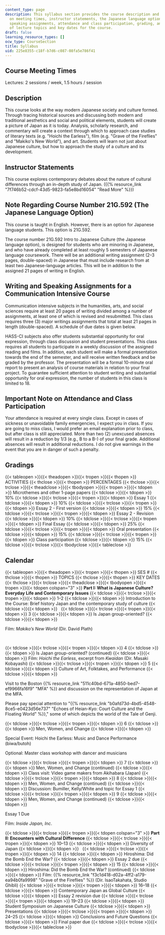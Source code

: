 ```yaml
---
content_type: page
description: This syllabus section provides the course description and information
  on meeting times, instructor statements, the Japanese language option, writing and
  speaking assignments, attendance and class participation, grading, and the schedule
  of lecture topics and key dates for the course.
draft: false
learning_resource_types: []
ocw_type: CourseSection
title: Syllabus
uid: 225e8355-c18f-b7d6-c087-08fa5e786f41
---
```

## Course Meeting Times

Lectures: 2 sessions / week, 1.5 hours / session

## Description

This course looks at the way modern Japanese society and culture formed. Through tracing historical sources and discussing both modern and traditional aesthetics and social and political elements, students will create a picture of Japan as it is today. Analysis, scholarly research, and commentary will create a context through which to approach case studies of literary texts (e.g. "Hoichi the Earless"), film (e.g. "Grave of the Fireflies" and "Makiko's New World"), and art. Students will learn not just about Japanese culture, but how to approach the study of a culture and its development. 

## Instructor Statements

This course explores contemporary debates about the nature of cultural differences through an in-depth study of Japan. ({{% resource_link "7f746b52-cdcf-43d5-9823-fa5e8bd16054" "Read More" %}})

## Note Regarding Course Number 21G.592 (The Japanese Language Option)

This course is taught in English. However, there is an option for Japanese language students. This option is 21G.592.

The course number 21G.592 Intro to Japanese Culture (the Japanese language option), is designed for students who are minoring in Japanese, and who have already completed at least roughly 5 semesters of Japanese language coursework. There will be an additional writing assignment (2–3 pages, double-spaced) in Japanese that must include research from at least two Japanese-language articles. This will be in addition to the assigned 21 pages of writing in English.

## Writing and Speaking Assignments for a Communication Intensive Course

Communication intensive subjects in the humanities, arts, and social sciences require at least 20 pages of writing divided among a number of assignments, at least one of which is revised and resubmitted. This class requires three (3) major writings assignments that total at least 21 pages in length (double-spaced). A schedule of due dates is given below.

HASS-CI subjects also offer students substantial opportunity for oral expression, through class discussion and student presentations. This class requires all students to participate in a weekly discussion of the assigned reading and films. In addition, each student will make a formal presentation towards the end of the semester, and will receive written feedback and be graded by the professor. The presentation will be a formal 10-minute oral report to present an analysis of course materials in relation to your final project. To guarantee sufficient attention to student writing and substantial opportunity for oral expression, the number of students in this class is limited to 18.

## Important Note on Attendance and Class Participation

Your attendance is required at every single class. Except in cases of sickness or unavoidable family emergencies, I expect you in class. If you are going to miss class, I would prefer an email explanation prior to class, but after class is still appreciated. More than two (2) unexcused absences will result in a reduction by 1/3 (e.g., B to a B-) of your final grade. Additional absences will result in additional reductions. I do not give warnings in the event that you are in danger of such a penalty.

## Gradings

{{< tableopen >}}{{< theadopen >}}{{< tropen >}}{{< thopen >}}
ACTIVITIES
{{< thclose >}}{{< thopen >}}
PERCENTAGES
{{< thclose >}}{{< trclose >}}{{< theadclose >}}{{< tbodyopen >}}{{< tropen >}}{{< tdopen >}}
Microthemes and other 1-page papers
{{< tdclose >}}{{< tdopen >}}
10%
{{< tdclose >}}{{< trclose >}}{{< tropen >}}{{< tdopen >}}
Essay 1
{{< tdclose >}}{{< tdopen >}}
10%
{{< tdclose >}}{{< trclose >}}{{< tropen >}}{{< tdopen >}}
Essay 2 - First version
{{< tdclose >}}{{< tdopen >}}
15%
{{< tdclose >}}{{< trclose >}}{{< tropen >}}{{< tdopen >}}
Essay 2 - Revision
{{< tdclose >}}{{< tdopen >}}
10%
{{< tdclose >}}{{< trclose >}}{{< tropen >}}{{< tdopen >}}
Final Essay
{{< tdclose >}}{{< tdopen >}}
25%
{{< tdclose >}}{{< trclose >}}{{< tropen >}}{{< tdopen >}}
Oral presentation
{{< tdclose >}}{{< tdopen >}}
15%
{{< tdclose >}}{{< trclose >}}{{< tropen >}}{{< tdopen >}}
Class participation
{{< tdclose >}}{{< tdopen >}}
15%
{{< tdclose >}}{{< trclose >}}{{< tbodyclose >}}{{< tableclose >}}

## Calendar

{{< tableopen >}}{{< theadopen >}}{{< tropen >}}{{< thopen >}}
SES #
{{< thclose >}}{{< thopen >}}
TOPICS
{{< thclose >}}{{< thopen >}}
KEY DATES
{{< thclose >}}{{< trclose >}}{{< theadclose >}}{{< tbodyopen >}}{{< tropen >}}{{< tdopen colspan="3" >}}
**Part I: What is Japanese Culture? Everyday Life and Contemporary Issues**
{{< tdclose >}}{{< trclose >}}{{< tropen >}}{{< tdopen >}}
1–2
{{< tdclose >}}{{< tdopen >}}
Introduction to the Course: Brief history Japan and the contemporary study of culture
{{< tdclose >}}{{< tdopen >}}
 
{{< tdclose >}}{{< trclose >}}{{< tropen >}}{{< tdopen >}}
3
{{< tdclose >}}{{< tdopen >}}
Is Japan group-oriented?
{{< tdclose >}}{{< tdopen >}}

Film: *Makiko’s New World* (Dir. David Plath)

 

{{< tdclose >}}{{< trclose >}}{{< tropen >}}{{< tdopen >}}
4
{{< tdclose >}}{{< tdopen >}}
Is Japan group-oriented? (continued)
{{< tdclose >}}{{< tdopen >}}
Film: *Hoichi the Earless*, excerpt from *Kwaidan* (Dir. Masaki Kobayashi)
{{< tdclose >}}{{< trclose >}}{{< tropen >}}{{< tdopen >}}
5
{{< tdclose >}}{{< tdopen >}}
Culture of Art, Folktakes, and Performance
{{< tdclose >}}{{< tdopen >}}

Visit to the Boston {{% resource_link "511c40bd-671a-4850-bed7-ef9966fa16f9" "MFA" %}} and discussion on the representation of Japan at the MFA.

Please pay special attention to "{{% resource_link "b0afd73d-4bd5-4548-8ce5-e0423d56e737" "Echoes of Heian-Kyo: Court Culture and the Floating World" %}}," some of which depicts the world of the Tale of Genji.

{{< tdclose >}}{{< trclose >}}{{< tropen >}}{{< tdopen >}}
6
{{< tdclose >}}{{< tdopen >}}
Men, Women, and Change
{{< tdclose >}}{{< tdopen >}}

Special Event: Hoichi the Earless: Music and Dance Performance (biwa/butoh)

Optional: Master class workshop with dancer and musicians

{{< tdclose >}}{{< trclose >}}{{< tropen >}}{{< tdopen >}}
7
{{< tdclose >}}{{< tdopen >}}
Men, Women, and Change (continued)
{{< tdclose >}}{{< tdopen >}}
Class visit: Video game makers from Akihabara (Japan)
{{< tdclose >}}{{< trclose >}}{{< tropen >}}{{< tdopen >}}
8
{{< tdclose >}}{{< tdopen >}}
Men, Women, and Change (continued)
{{< tdclose >}}{{< tdopen >}}
Discussion: Bumiller, Kelly/White and topic for Essay 1
{{< tdclose >}}{{< trclose >}}{{< tropen >}}{{< tdopen >}}
9
{{< tdclose >}}{{< tdopen >}}
Men, Women, and Change (continued)
{{< tdclose >}}{{< tdopen >}}

Essay 1 Due

Film: *Inside Japan, Inc*.

{{< tdclose >}}{{< trclose >}}{{< tropen >}}{{< tdopen colspan="3" >}}
**Part II: Encounters with Cultural Difference**
{{< tdclose >}}{{< trclose >}}{{< tropen >}}{{< tdopen >}}
10–13
{{< tdclose >}}{{< tdopen >}}
Diversity of Japan
{{< tdclose >}}{{< tdopen >}}
 
{{< tdclose >}}{{< trclose >}}{{< tropen >}}{{< tdopen >}}
14
{{< tdclose >}}{{< tdopen >}}
Hiroshima: Did the Bomb End the War?
{{< tdclose >}}{{< tdopen >}}
Essay 2 due
{{< tdclose >}}{{< trclose >}}{{< tropen >}}{{< tdopen >}}
15
{{< tdclose >}}{{< tdopen >}}
Hiroshima: Did the Bomb End the War? (continued)
{{< tdclose >}}{{< tdopen >}}
Film: {{% resource_link "f3c1d418-d02a-4ff2-a179-ea94b0fa9998" "Grave of the Fireflies" %}} (Dir. IsaoTakahata, Studio Ghibli)
{{< tdclose >}}{{< trclose >}}{{< tropen >}}{{< tdopen >}}
16–18
{{< tdclose >}}{{< tdopen >}}
Contemporary Japan as Global Culture
{{< tdclose >}}{{< tdopen >}}
Essay 2 revision due
{{< tdclose >}}{{< trclose >}}{{< tropen >}}{{< tdopen >}}
19–23
{{< tdclose >}}{{< tdopen >}}
Student Symposium on Japanese Culture
{{< tdclose >}}{{< tdopen >}}
Presentations
{{< tdclose >}}{{< trclose >}}{{< tropen >}}{{< tdopen >}}
24–25
{{< tdclose >}}{{< tdopen >}}
Conclusions and Future Questions
{{< tdclose >}}{{< tdopen >}}
Final paper due
{{< tdclose >}}{{< trclose >}}{{< tbodyclose >}}{{< tableclose >}}